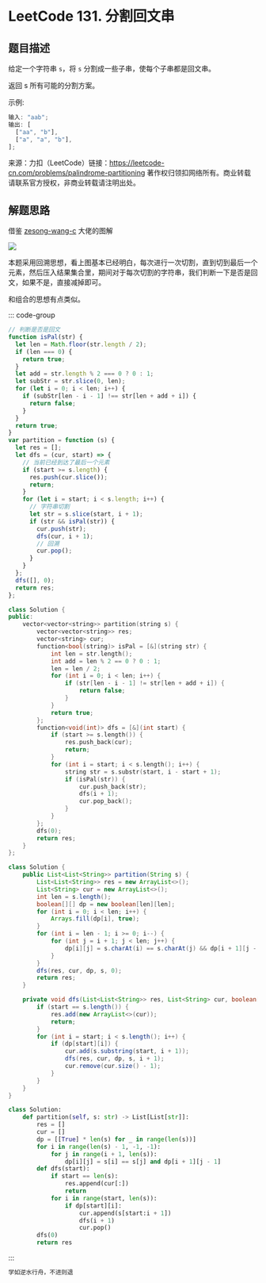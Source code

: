 # LeetCode 131. 分割回文串

## 题目描述

给定一个字符串 `s`，将 `s` 分割成一些子串，使每个子串都是回文串。

返回 s 所有可能的分割方案。

示例:

```javascript
输入: "aab";
输出: [
  ["aa", "b"],
  ["a", "a", "b"],
];
```

来源：力扣（LeetCode）链接：https://leetcode-cn.com/problems/palindrome-partitioning 著作权归领扣网络所有。商业转载请联系官方授权，非商业转载请注明出处。

## 解题思路

借鉴 <a href="https://leetcode-cn.com/problems/palindrome-partitioning/solution/chui-su-fa-jian-dan-jie-ti-chao-qing-xi-tu-li-by-z/">zesong-wang-c</a> 大佬的图解

![](/algorithm/palindrome-partitioning.png)

本题采用回溯思想，看上图基本已经明白，每次进行一次切割，直到切到最后一个元素，然后压入结果集合里，期间对于每次切割的字符串，我们判断一下是否是回文，如果不是，直接减掉即可。

和组合的思想有点类似。

::: code-group

```javascript
// 判断是否是回文
function isPal(str) {
  let len = Math.floor(str.length / 2);
  if (len === 0) {
    return true;
  }
  let add = str.length % 2 === 0 ? 0 : 1;
  let subStr = str.slice(0, len);
  for (let i = 0; i < len; i++) {
    if (subStr[len - i - 1] !== str[len + add + i]) {
      return false;
    }
  }
  return true;
}
var partition = function (s) {
  let res = [];
  let dfs = (cur, start) => {
    // 当前已经到达了最后一个元素
    if (start >= s.length) {
      res.push(cur.slice());
      return;
    }
    for (let i = start; i < s.length; i++) {
      // 字符串切割
      let str = s.slice(start, i + 1);
      if (str && isPal(str)) {
        cur.push(str);
        dfs(cur, i + 1);
        // 回溯
        cur.pop();
      }
    }
  };
  dfs([], 0);
  return res;
};
```

```cpp
class Solution {
public:
    vector<vector<string>> partition(string s) {
        vector<vector<string>> res;
        vector<string> cur;
        function<bool(string)> isPal = [&](string str) {
            int len = str.length();
            int add = len % 2 == 0 ? 0 : 1;
            len = len / 2;
            for (int i = 0; i < len; i++) {
                if (str[len - i - 1] != str[len + add + i]) {
                    return false;
                }
            }
            return true;
        };
        function<void(int)> dfs = [&](int start) {
            if (start >= s.length()) {
                res.push_back(cur);
                return;
            }
            for (int i = start; i < s.length(); i++) {
                string str = s.substr(start, i - start + 1);
                if (isPal(str)) {
                    cur.push_back(str);
                    dfs(i + 1);
                    cur.pop_back();
                }
            }
        };
        dfs(0);
        return res;
    }
};
```

```java
class Solution {
    public List<List<String>> partition(String s) {
        List<List<String>> res = new ArrayList<>();
        List<String> cur = new ArrayList<>();
        int len = s.length();
        boolean[][] dp = new boolean[len][len];
        for (int i = 0; i < len; i++) {
            Arrays.fill(dp[i], true);
        }
        for (int i = len - 1; i >= 0; i--) {
            for (int j = i + 1; j < len; j++) {
                dp[i][j] = s.charAt(i) == s.charAt(j) && dp[i + 1][j - 1];
            }
        }
        dfs(res, cur, dp, s, 0);
        return res;
    }

    private void dfs(List<List<String>> res, List<String> cur, boolean[][] dp, String s, int start) {
        if (start == s.length()) {
            res.add(new ArrayList<>(cur));
            return;
        }
        for (int i = start; i < s.length(); i++) {
            if (dp[start][i]) {
                cur.add(s.substring(start, i + 1));
                dfs(res, cur, dp, s, i + 1);
                cur.remove(cur.size() - 1);
            }
        }
    }
}
```

```python
class Solution:
    def partition(self, s: str) -> List[List[str]]:
        res = []
        cur = []
        dp = [[True] * len(s) for _ in range(len(s))]
        for i in range(len(s) - 1, -1, -1):
            for j in range(i + 1, len(s)):
                dp[i][j] = s[i] == s[j] and dp[i + 1][j - 1]
        def dfs(start):
            if start == len(s):
                res.append(cur[:])
                return
            for i in range(start, len(s)):
                if dp[start][i]:
                    cur.append(s[start:i + 1])
                    dfs(i + 1)
                    cur.pop()
        dfs(0)
        return res
```

:::

```javascript
学如逆水行舟，不进则退
```
